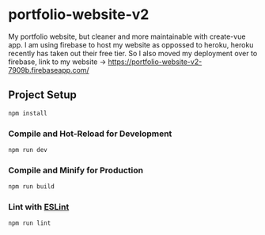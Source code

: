 # portfolio-website-v2

My portfolio website, but cleaner and more maintainable with create-vue app. 
I am using firebase to host my website as oppossed to heroku, heroku recently has taken out their free tier. 
So I also moved my deployment over to firebase, link to my website -> https://portfolio-website-v2-7909b.firebaseapp.com/

## Project Setup

```sh
npm install
```

### Compile and Hot-Reload for Development

```sh
npm run dev
```

### Compile and Minify for Production

```sh
npm run build
```

### Lint with [ESLint](https://eslint.org/)

```sh
npm run lint
```
